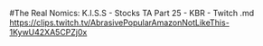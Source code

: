 #The Real Nomics: K.I.S.S - Stocks TA Part 25 - KBR - Twitch.md
https://clips.twitch.tv/AbrasivePopularAmazonNotLikeThis-1KywU42XA5CPZj0x
